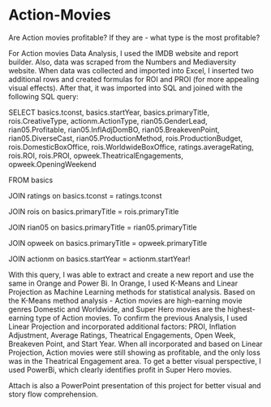 # Action-Movies
Are Action movies profitable? 
If they are - what type is the most profitable?

For Action movies Data Analysis, I used the IMDB website and report builder. Also, data was scraped from the Numbers and Mediaversity website.
When data was collected and imported into Excel, I inserted two additional rows and created formulas for ROI and PROI (for more appealing visual effects).
After that, it was imported into SQL and joined with the following SQL query:

SELECT basics.tconst, basics.startYear, basics.primaryTitle, rois.CreativeType, actionm.ActionType,
rian05.GenderLead, rian05.Profitable, rian05.InflAdjDomBO, rian05.BreakevenPoint, rian05.DiverseCast, rian05.ProductionMethod,
rois.ProductionBudget, rois.DomesticBoxOffice, rois.WorldwideBoxOffice, 
ratings.averageRating, rois.ROI, rois.PROI, opweek.TheatricalEngagements, opweek.OpeningWeekend
 
FROM basics

JOIN ratings on basics.tconst =	ratings.tconst

JOIN rois on basics.primaryTitle = rois.primaryTitle

JOIN rian05 on basics.primaryTitle = rian05.primaryTitle

JOIN opweek on basics.primaryTitle = opweek.primaryTitle

JOIN actionm on basics.startYear = actionm.startYear!

With this query, I was able to extract and create a new report and use the same in Orange and Power Bi.
In Orange, I used K-Means and Linear Projection as Machine Learning methods for statistical analysis.
Based on the K-Means method analysis - Action movies are high-earning movie genres Domestic and Worldwide, and Super Hero movies are the highest-earning type of Action movies.
To confirm the previous Analysis, I used Linear Projection and incorporated additional factors: PROI, Inflation Adjustment, Average Ratings, Theatrical Engagements, Open Week, Breakeven Point, and Start Year. 
When all incorporated and based on Linear Projection, Action movies were still showing as profitable, and the only loss was in the Theatrical Engagement area.
To get a better visual perspective, I used PowerBi, which clearly identifies profit in Super Hero movies. 

Attach is also a PowerPoint presentation of this project for better visual and story flow comprehension. 
